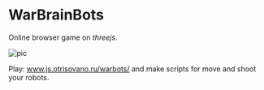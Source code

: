 
# WarBrainBots 

Online browser game on *threejs*.  
  
  
![pic](https://github.com/fire888/warBots/blob/master/styles/bot1.jpg)  
  
  
Play: www.js.otrisovano.ru/warbots/ and make scripts for move and shoot your robots.
